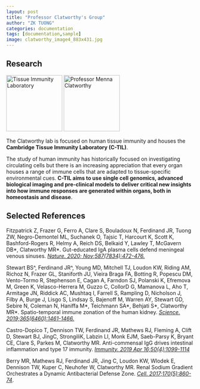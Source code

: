 ```yaml
---
layout: post
title: "Professor Clatworthy's Group"
author: "ZK TUONG"
categories: documentation
tags: [documentation,sample]
image: clatworthy_image4_883x431.jpg
---
```


## Research
<img src="http://www.med.cam.ac.uk/clatworthy/files/2021/01/Picture-1.png" height = "150" alt = 'Tissue Immunity Laboratory'>    <img src="http://www.med.cam.ac.uk/clatworthy/files/2013/08/CLATWORTHY-e1423145667300-256x300.jpg" height = "150" alt = 'Professor Menna Clatworthy'>

The Clatworthy lab is focused on human tissue immunity and houses the **Cambridge Tissue Immunity Laboratory (C-TIL)**.

The study of human immunity has historically focused on investigating circulating cells but there is an increasing appreciation that every organ houses a range of immune cells that are adapted to tissue-specific environmental cues. **C-TIL aims to use single cell genomics, advanced biological imaging and pre-clinical models to deliver critical new insights into how immune responses are generated within organs, both in homeostasis and disease**.

## Selected References

Fitzpatrick Z, Frazer G, Ferro A, Clare S, Bouladoux N, Ferdinand JR, Tuong ZW, Negro-Demontel ML, Suchanek O, Tajsic T, Harcourt K, Scott K, Bashford-Rogers R, Helmy A, Reich DS, Belkaid Y, Lawley T, McGavern DB*, Clatworthy MR*. Gut-educated IgA plasma cells defend meningeal venous sinuses. [*Nature. 2020; Nov;587(7834):472-476.*](https://www.nature.com/articles/s41586-020-2886-4)

Stewart BS^, Ferdinand JR^, Young MD, Mitchell TJ, Loudon KW, Riding AM, Richoz N, Frazer GL, Staniforth JU, Vieira Braga FA, Botting R, Popescu DM, Vento-Tormo R, Stephenson E, Cagan A, Farndon SJ, Polanski K, Efremova M, Green K, Velasco-Herrera M, Guzzo C, CollorD G, Mamanova L, Aho T, Armitage JN, Riddick AC, Mushtaq I, Farrell S, Rampling D, Nicholson J, Filby A, Burge J, Lisgo S, Lindsay S, Bajenoff M, Warren AY, Stewart GD, Sebire N, Coleman N, Haniffa M*, Teichmann SA*, Behjati S*, Clatworthy MR*. Spatio-temporal immune zonation of the human kidney.  [*Science. 2019;365(6460):1461-1466.*](https://science.sciencemag.org/content/365/6460/1461.long)

Castro-Dopico T, Dennison TW, Ferdinand JR, Mathews RJ, Fleming A, Clift D, Stewart BJ, JingC, StrongiliK, Labzin LI, Monk EJM, Saeb-Parsy K, Bryant CE, Clare S, Parkes M, Clatworthy MR. Anti-commensal IgG drives intestinal inflammation and type 17 immunity. [*Immunity. 2019 Apr 16;50(4):1099-1114*](https://www.cell.com/immunity/pdfExtended/S1074-7613(19)30072-X)

Berry MR, Mathews RJ, Ferdinand JR, Jing C, Loudon KW, Wlodek E, Dennison TW, Kuper C, Neuhofer W, Clatworthy MR. Renal Sodium Gradient Orchestrates a Dynamic Antibacterial Defense Zone. [*Cell. 2017;170(5):860-74*](https://www.ncbi.nlm.nih.gov/pubmed/28803730).
